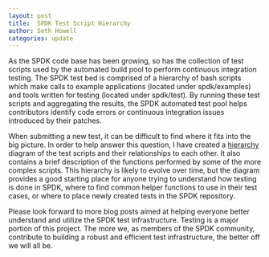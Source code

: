 ```yaml
---
layout: post
title:  SPDK Test Script Hierarchy
author: Seth Howell
categories: update
---
```


As the SPDK code base has been growing, so has the collection of test scripts
used by the automated build pool to perform continuous integration testing.
The SPDK test bed is comprised of a hierarchy of bash scripts which make calls
to example applications (located under spdk/examples) and tools written for
testing (located under spdk/test). By running these test scripts and aggregating
the results, the SPDK automated test pool helps contributors identify
code errors or continuous integration issues introduced by their patches.

When submitting a new test, it can be difficult to find where it fits into the
big picture. In order to help answer this question, I have created a [hierarchy](../../../../../test_hierarchy.pdf) diagram
of the test scripts and their relationships to each other. It also contains a brief
description of the functions performed by some of the more complex scripts.
This hierarchy is likely to evolve over time, but the diagram provides a good
starting place for anyone trying to understand how testing is done in SPDK, where
to find common helper functions to use in their test cases, or where to place
newly created tests in the SPDK repository.

Please look forward to more blog posts aimed at helping everyone better understand
and utilize the SPDK test infrastructure. Testing is a major portion of this project.
The more we, as members of the SPDK community, contribute to building a robust and
efficient test infrastructure, the better off we will all be.
